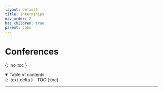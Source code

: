 ```yaml
---
layout: default
title: Internships
nav_order: 2
has_children: true
parent: Jobs
---
```


# Conferences
{: .no_toc }

<details open markdown="block">
  <summary>
    Table of contents
  </summary>
  {: .text-delta }
- TOC
{:toc}
</details>

---